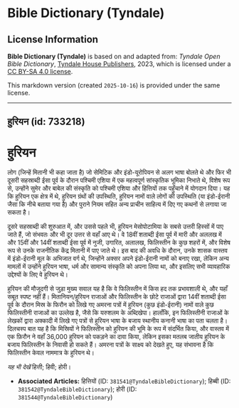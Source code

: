 # Bible Dictionary (Tyndale)

## License Information

**Bible Dictionary (Tyndale)** is based on and adapted from: _Tyndale Open Bible Dictionary_, [Tyndale House Publishers](https://tyndaleopenresources.com/), 2023, which is licensed under a [CC BY-SA 4.0 license](https://creativecommons.org/licenses/by-sa/4.0/legalcode.en).

This markdown version (created `2025-10-16`) is provided under the same license.



--------------------------------

## हुरियन (id: 733218)

हुरियन
======

लोग (जिन्हें मितानी भी कहा जाता है) जो सेमिटिक और इंडो\-यूरोपियन से अलग भाषा बोलते थे और फिर भी दूसरी सहस्राब्दी ईसा पूर्व के दौरान पश्चिमी एशिया में एक महत्वपूर्ण सांस्कृतिक भूमिका निभाते थे, विशेष रूप से, उन्होंने सुमेर और बाबेल की संस्कृति को पश्चिमी एशिया और हित्तियों तक पहुँचाने में योगदान दिया। यह कि हुरियन एक क्षेत्र में थे, हुरियन ग्रंथों की उपस्थिति, हुरियन नामों वाले लोगों की उपस्थिति (या इंडो\-ईरानी जैसा कि नीचे बताया गया है) और पुराने नियम सहित अन्य प्राचीन साहित्य में दिए गए कथनों से लगाया जा सकता है।

दूसरे सहस्राब्दी की शुरुआत में, और उससे पहले भी, हुरियन मेसोपोटामिया के सबसे उत्तरी हिस्सों में पाए जाते हैं, जो संभवतः और भी दूर उत्तर से वहाँ आए थे। वे 18वीं शताब्दी ईसा पूर्व में मारी और अललख में और 15वीं और 14वीं शताब्दी ईसा पूर्व में नुजी, उगारित, अलालख, फिलिस्तीन के कुछ शहरों में, और विशेष रूप से उनके राजनीतिक केंद्र मितानी में पाए जाते थे। इस बाद की अवधि के दौरान, उनके शासक वास्तव में इंडो\-ईरानी मूल के अभिजात वर्ग थे, जिन्होंने अक्सर अपने इंडो\-ईरानी नामों को बनाए रखा, लेकिन अन्य मामलों में उन्होंने हुरियन भाषा, धर्म और सामान्य संस्कृति को अपना लिया था, और इसलिए सभी व्यावहारिक उद्देश्यों के लिए वे हुरियन थे।

हुरियन की मौजूदगी से जुड़ा मुख्य सवाल यह है कि वे फिलिस्तीन में किस हद तक प्रभावशाली थे, और यहाँ सबूत स्पष्ट नहीं हैं। मितानियन/हुरियन राजाओं और फिलिस्तीन के छोटे राजाओं द्वारा 14वीं शताब्दी ईसा पूर्व के दौरान मिस्र के फिरौन को लिखे गए अमरना पत्रों में हुरियन (कुछ इंडो\-ईरानी) नामों वाले कुछ फिलिस्तीनी राजाओं का उल्लेख है, जैसे कि यरुशलम के अब्दिखेपा। हालाँकि, इन फिलिस्तीनी राजाओं के लेखकों द्वारा अक्कादी में लिखे गए पत्रों से हुरियन भाषा के बजाय स्थानीय कनानी भाषा का पता चलता है। दिलचस्प बात यह है कि मिस्रियों ने फिलिस्तीन को हुरियन की भूमि के रूप में संदर्भित किया, और वास्तव में एक फ़िरौन ने वहाँ 36,000 हुरियन को पकड़ने का दावा किया, लेकिन इसका मतलब जातीय हुरियन के बजाय फिलिस्तीन के निवासी हो सकते हैं। अमरना पत्रों के साक्ष्य को देखते हुए, यह संभावना है कि फिलिस्तीन केवल नाममात्र के हुरियन थे।

*यह भी देखें* हित्ती; हिवी; होरी।

* **Associated Articles:** हित्तियों (ID: `381541@TyndaleBibleDictionary`); हिब्बी (ID: `381542@TyndaleBibleDictionary`); होरी (ID: `381544@TyndaleBibleDictionary`)

